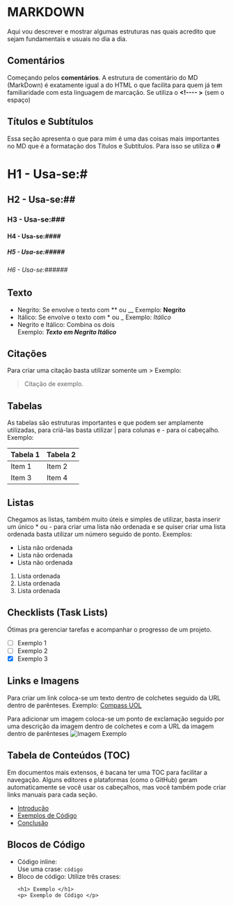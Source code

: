 # MARKDOWN

Aqui vou descrever e mostrar algumas estruturas nas quais acredito que sejam fundamentais e usuais no dia a dia.

<!--Comentários-->
## Comentários

Começando pelos **comentários**. A estrutura de comentário do MD (MarkDown) é exatamente igual a do HTML o que facilita para quem já tem familiaridade com esta linguagem de marcação. Se utiliza o **<!---- >** (sem o espaço)

## Títulos e Subtítulos

Essa seção apresenta o que para mim é uma das coisas mais importantes no MD que é a formatação dos Títulos e Subtítulos. Para isso se utiliza o **#**
# H1 - Usa-se:#
## H2 - Usa-se:##
### H3 - Usa-se:###
#### H4 - Usa-se:####
##### H5 - Usa-se:#####
###### H6 - Usa-se:######

## Texto

- Negrito: Se envolve o texto com ** ou __ Exemplo: **Negrito**
- Itálico: Se envolve o texto com * ou _ Exemplo: *Itálico*
- Negrito e Itálico: Combina os dois  
Exemplo: ***Texto em Negrito Itálico***

## Citações

Para criar uma citação basta utilizar somente um > Exemplo:
>Citação de exemplo.

## Tabelas

As tabelas são estruturas importantes e que podem ser amplamente utilizadas, para criá-las basta utilizar | para colunas e - para oi cabeçalho. Exemplo:

| Tabela 1 | Tabela 2 |
|--------|---------|
| Item 1 | Item 2 |
| Item 3 | Item 4 |

## Listas

Chegamos as listas, também muito úteis e simples de utilizar, basta inserir um único * ou - para criar uma lista não ordenada e se quiser criar uma lista ordenada basta utilizar um número seguido de ponto. Exemplos:

- Lista não ordenada
- Lista não ordenada
- Lista não ordenada  

1. Lista ordenada
2. Lista ordenada
3. Lista ordenada

## Checklists (Task Lists)

Ótimas pra gerenciar tarefas e acompanhar o progresso de um projeto.
- [ ] Exemplo 1
- [ ] Exemplo 2
- [x] Exemplo 3

## Links e Imagens
Para criar um link coloca-se um texto dentro de colchetes seguido da URL dentro de parênteses. Exemplo:
[Compass UOL](https://compass.uol/en/home/)

Para adicionar um imagem coloca-se um ponto de exclamação seguido por uma descrição da imagem dentro de colchetes e com a URL da imagem dentro de parênteses 
![Imagem Exemplo](https://compass.uol/content/aircompanycompass/en/home.coreimg.png/structure/jcr%3acontent/root/header_copy/logoImg/1737576379917/logo-desktop.png)


## Tabela de Conteúdos (TOC)

Em documentos mais extensos, é bacana ter uma TOC para facilitar a navegação. Alguns editores e plataformas (como o GitHub) geram automaticamente se você usar os cabeçalhos, mas você também pode criar links manuais para cada seção.
- [Introdução](#introdução)
- [Exemplos de Código](#exemplos-de-código)
- [Conclusão](#conclusão)


## Blocos de Código

- Código inline:  
    Use uma crase: 
    `código`
- Bloco de código:
    Utilize três crases:
    ```
    <h1> Exemplo </h1>
    <p> Exemplo de Código </p>
